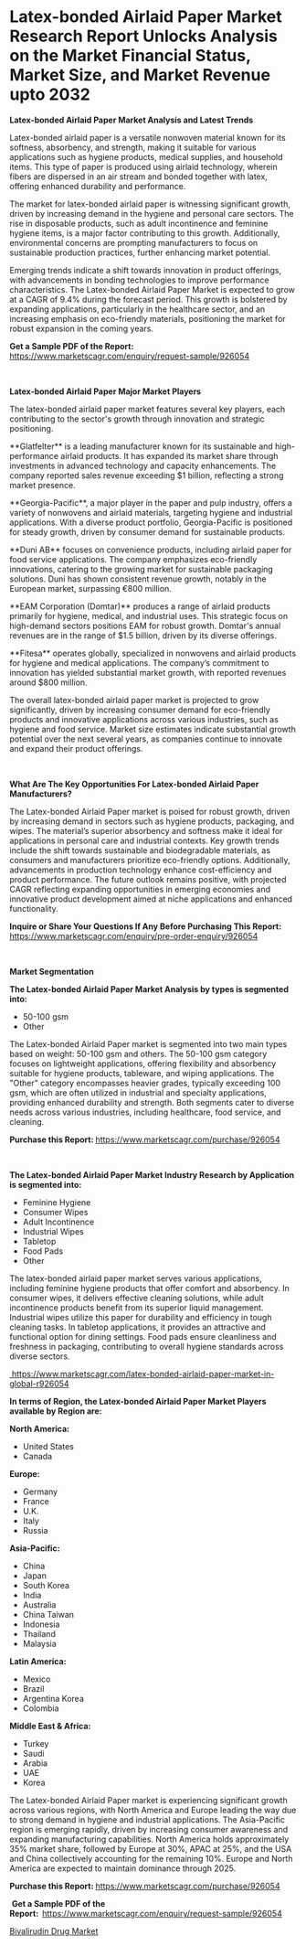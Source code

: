 <p><h1>Latex-bonded Airlaid Paper Market Research Report Unlocks Analysis on the Market Financial Status, Market Size, and Market Revenue upto 2032</h1></p><p><strong>Latex-bonded Airlaid Paper Market Analysis and Latest Trends</strong></p>
<p><p>Latex-bonded airlaid paper is a versatile nonwoven material known for its softness, absorbency, and strength, making it suitable for various applications such as hygiene products, medical supplies, and household items. This type of paper is produced using airlaid technology, wherein fibers are dispersed in an air stream and bonded together with latex, offering enhanced durability and performance.</p><p>The market for latex-bonded airlaid paper is witnessing significant growth, driven by increasing demand in the hygiene and personal care sectors. The rise in disposable products, such as adult incontinence and feminine hygiene items, is a major factor contributing to this growth. Additionally, environmental concerns are prompting manufacturers to focus on sustainable production practices, further enhancing market potential.</p><p>Emerging trends indicate a shift towards innovation in product offerings, with advancements in bonding technologies to improve performance characteristics. The Latex-bonded Airlaid Paper Market is expected to grow at a CAGR of 9.4% during the forecast period. This growth is bolstered by expanding applications, particularly in the healthcare sector, and an increasing emphasis on eco-friendly materials, positioning the market for robust expansion in the coming years.</p></p>
<p><strong>Get a Sample PDF of the Report:&nbsp;</strong> <a href="https://www.marketscagr.com/enquiry/request-sample/926054?utm_campaign=3188&utm_medium=2&utm_source=Github&utm_content=ia&utm_term=24032025&utm_id=latex-bonded-airlaid-paper">https://www.marketscagr.com/enquiry/request-sample/926054</a></p>
<p>&nbsp;</p>
<p><strong>Latex-bonded Airlaid Paper Major Market Players</strong></p>
<p><p>The latex-bonded airlaid paper market features several key players, each contributing to the sector's growth through innovation and strategic positioning. </p><p>**Glatfelter** is a leading manufacturer known for its sustainable and high-performance airlaid products. It has expanded its market share through investments in advanced technology and capacity enhancements. The company reported sales revenue exceeding $1 billion, reflecting a strong market presence.</p><p>**Georgia-Pacific**, a major player in the paper and pulp industry, offers a variety of nonwovens and airlaid materials, targeting hygiene and industrial applications. With a diverse product portfolio, Georgia-Pacific is positioned for steady growth, driven by consumer demand for sustainable products.</p><p>**Duni AB** focuses on convenience products, including airlaid paper for food service applications. The company emphasizes eco-friendly innovations, catering to the growing market for sustainable packaging solutions. Duni has shown consistent revenue growth, notably in the European market, surpassing €800 million.</p><p>**EAM Corporation (Domtar)** produces a range of airlaid products primarily for hygiene, medical, and industrial uses. This strategic focus on high-demand sectors positions EAM for robust growth. Domtar's annual revenues are in the range of $1.5 billion, driven by its diverse offerings.</p><p>**Fitesa** operates globally, specialized in nonwovens and airlaid products for hygiene and medical applications. The company’s commitment to innovation has yielded substantial market growth, with reported revenues around $800 million.</p><p>The overall latex-bonded airlaid paper market is projected to grow significantly, driven by increasing consumer demand for eco-friendly products and innovative applications across various industries, such as hygiene and food service. Market size estimates indicate substantial growth potential over the next several years, as companies continue to innovate and expand their product offerings.</p></p>
<p>&nbsp;</p>
<p><strong>What Are The Key Opportunities For Latex-bonded Airlaid Paper Manufacturers?</strong></p>
<p><p>The Latex-bonded Airlaid Paper market is poised for robust growth, driven by increasing demand in sectors such as hygiene products, packaging, and wipes. The material’s superior absorbency and softness make it ideal for applications in personal care and industrial contexts. Key growth trends include the shift towards sustainable and biodegradable materials, as consumers and manufacturers prioritize eco-friendly options. Additionally, advancements in production technology enhance cost-efficiency and product performance. The future outlook remains positive, with projected CAGR reflecting expanding opportunities in emerging economies and innovative product development aimed at niche applications and enhanced functionality.</p></p>
<p><strong>Inquire or Share Your Questions If Any Before Purchasing This Report:</strong> <a href="https://www.marketscagr.com/enquiry/pre-order-enquiry/926054?utm_campaign=3188&utm_medium=2&utm_source=Github&utm_content=ia&utm_term=24032025&utm_id=latex-bonded-airlaid-paper">https://www.marketscagr.com/enquiry/pre-order-enquiry/926054</a></p>
<p>&nbsp;</p>
<p><strong>Market Segmentation</strong></p>
<p><strong>The Latex-bonded Airlaid Paper Market Analysis by types is segmented into:</strong></p>
<p><ul><li>50-100 gsm</li><li>Other</li></ul></p>
<p><p>The Latex-bonded Airlaid Paper market is segmented into two main types based on weight: 50-100 gsm and others. The 50-100 gsm category focuses on lightweight applications, offering flexibility and absorbency suitable for hygiene products, tableware, and wiping applications. The "Other" category encompasses heavier grades, typically exceeding 100 gsm, which are often utilized in industrial and specialty applications, providing enhanced durability and strength. Both segments cater to diverse needs across various industries, including healthcare, food service, and cleaning.</p></p>
<p><strong>Purchase this Report:&nbsp;</strong><a href="https://www.marketscagr.com/purchase/926054?utm_campaign=3188&utm_medium=2&utm_source=Github&utm_content=ia&utm_term=24032025&utm_id=latex-bonded-airlaid-paper">https://www.marketscagr.com/purchase/926054</a></p>
<p>&nbsp;</p>
<p><strong>The Latex-bonded Airlaid Paper Market Industry Research by Application is segmented into:</strong></p>
<p><ul><li>Feminine Hygiene</li><li>Consumer Wipes</li><li>Adult Incontinence</li><li>Industrial Wipes</li><li>Tabletop</li><li>Food Pads</li><li>Other</li></ul></p>
<p><p>The latex-bonded airlaid paper market serves various applications, including feminine hygiene products that offer comfort and absorbency. In consumer wipes, it delivers effective cleaning solutions, while adult incontinence products benefit from its superior liquid management. Industrial wipes utilize this paper for durability and efficiency in tough cleaning tasks. In tabletop applications, it provides an attractive and functional option for dining settings. Food pads ensure cleanliness and freshness in packaging, contributing to overall hygiene standards across diverse sectors.</p></p>
<p><a href="https://www.marketscagr.com/latex-bonded-airlaid-paper-market-in-global-r926054?utm_campaign=3188&utm_medium=2&utm_source=Github&utm_content=ia&utm_term=24032025&utm_id=latex-bonded-airlaid-paper">&nbsp;https://www.marketscagr.com/latex-bonded-airlaid-paper-market-in-global-r926054</a></p>
<p><strong>In terms of Region, the Latex-bonded Airlaid Paper Market Players available by Region are:</strong></p>
<p>
    <p> <strong> North America: </strong>
        <ul>
            <li>United States</li>
            <li>Canada</li>
        </ul>
        </p> 
    <p> <strong> Europe: </strong>
        <ul>
            <li>Germany</li>
            <li>France</li>
            <li>U.K.</li>
            <li>Italy</li>
            <li>Russia</li>
        </ul>
        </p> 
    <p> <strong> Asia-Pacific: </strong>
        <ul>
            <li>China</li>
            <li>Japan</li>
            <li>South Korea</li>
            <li>India</li>
            <li>Australia</li>
            <li>China Taiwan</li>
            <li>Indonesia</li>
            <li>Thailand</li>
            <li>Malaysia</li>
        </ul>
        </p> 
    <p> <strong> Latin America: </strong>
        <ul>
            <li>Mexico</li>
            <li>Brazil</li>
            <li>Argentina Korea</li>
            <li>Colombia</li>
        </ul>
        </p> 
    <p> <strong> Middle East & Africa: </strong>
        <ul>
            <li>Turkey</li>
            <li>Saudi</li>
            <li>Arabia</li>
            <li>UAE</li>
            <li>Korea</li>
        </ul>
    </p>
    </p>
<p><p>The Latex-bonded Airlaid Paper market is experiencing significant growth across various regions, with North America and Europe leading the way due to strong demand in hygiene and industrial applications. The Asia-Pacific region is emerging rapidly, driven by increasing consumer awareness and expanding manufacturing capabilities. North America holds approximately 35% market share, followed by Europe at 30%, APAC at 25%, and the USA and China collectively accounting for the remaining 10%. Europe and North America are expected to maintain dominance through 2025.</p></p>
<p><strong>Purchase this Report: </strong><a href="https://www.marketscagr.com/purchase/926054?utm_campaign=3188&utm_medium=2&utm_source=Github&utm_content=ia&utm_term=24032025&utm_id=latex-bonded-airlaid-paper">https://www.marketscagr.com/purchase/926054</a></p>
<p>&nbsp;<strong>Get a Sample PDF of the Report:&nbsp;&nbsp;</strong><a href="https://www.marketscagr.com/enquiry/request-sample/926054?utm_campaign=3188&utm_medium=2&utm_source=Github&utm_content=ia&utm_term=24032025&utm_id=latex-bonded-airlaid-paper">https://www.marketscagr.com/enquiry/request-sample/926054</a></p>
<p><strong></strong></p>
<p><p><a href="https://github.com/osamhcombre/Market-Research-Report-List-1/blob/main/bivalirudin-drug-market.md?utm_campaign=3188&utm_medium=2&utm_source=Github&utm_content=ia&utm_term=24032025&utm_id=latex-bonded-airlaid-paper">Bivalirudin Drug Market</a></p></p>